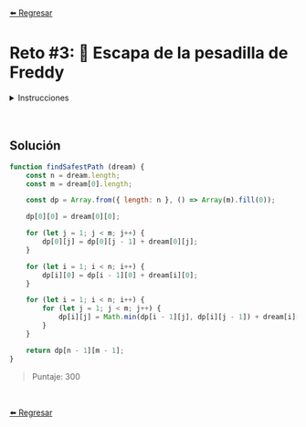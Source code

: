 [⬅️ Regresar](https://github.com/cosmoart/HalloweenDev)

# Reto #3: 🛌 Escapa de la pesadilla de Freddy

<details>
  <summary>Instrucciones</summary>

</br>

Estás atrapado en una pesadilla en la que Freddy Krueger te persigue 😭. El sueño está representado por un laberinto de celdas, donde cada celda tiene un valor numérico que indica el nivel de peligro de esa parte del sueño.

Debes encontrar el camino más seguro (es decir, el que tenga el menor valor total de peligro) desde la esquina superior izquierda hasta la esquina inferior derecha de la matriz.

En este desafío, solo puedes moverte hacia la derecha o hacia abajo (no puedes retroceder ni moverte en diagonal) y debes calcular el nivel total de peligro del camino más seguro.

La pesadilla está representada por una matriz dream de tamaño n x m donde cada celda es un número positivo que representa el nivel de peligro de esa celda en el sueño.

Y tienes que devolver el valor total de peligro del camino más seguro de la esquina superior izquierda (posición [0][0]) a la esquina inferior derecha (posición [n-1][m-1]).

```js
const dream = [
  [1, 3, 1],
  [1, 5, 1],
  [4, 2, 1]
]

const bestPath = findSafestPath(dream)  // Devuelve 7
// El mejor camino es:
// [0, 0] -> 1
// [0, 1] -> 3
// [0, 2] -> 1
// [1, 2] -> 1
// [1, 3] -> 1

// 1 -> 3 -> 1 -> 1 -> 1 = 7
```

</details>

<br/>
<br/>

## Solución

```js
function findSafestPath (dream) {
	const n = dream.length;
	const m = dream[0].length;

	const dp = Array.from({ length: n }, () => Array(m).fill(0));

	dp[0][0] = dream[0][0];

	for (let j = 1; j < m; j++) {
		dp[0][j] = dp[0][j - 1] + dream[0][j];
	}

	for (let i = 1; i < n; i++) {
		dp[i][0] = dp[i - 1][0] + dream[i][0];
	}

	for (let i = 1; i < n; i++) {
		for (let j = 1; j < m; j++) {
			dp[i][j] = Math.min(dp[i - 1][j], dp[i][j - 1]) + dream[i][j];
		}
	}

	return dp[n - 1][m - 1];
}
```

> Puntaje: 300

<br/>

[⬅️ Regresar](https://github.com/cosmoart/HalloweenDev)